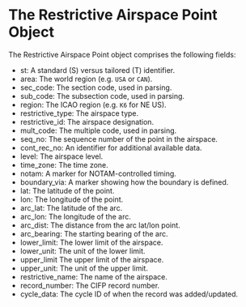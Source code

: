 # The Restrictive Airspace Point Object

The Restrictive Airspace Point object comprises the following fields:

- st: A standard (S) versus tailored (T) identifier.
- area: The world region (e.g. `USA` or `CAN`).
- sec_code: The section code, used in parsing.
- sub_code: The subsection code, used in parsing.
- region: The ICAO region (e.g. `K6` for NE US).
- restrictive_type: The airspace type.
- restrictive_id: The airspace designation.
- mult_code: The multiple code, used in parsing.
- seq_no: The sequence number of the point in the airspace.
- cont_rec_no: An identifier for additional available data.
- level: The airspace level.
- time_zone: The time zone.
- notam: A marker for NOTAM-controlled timing.
- boundary_via: A marker showing how the boundary is defined.
- lat: The latitude of the point.
- lon: The longitude of the point.
- arc_lat: The latitude of the arc.
- arc_lon: The longitude of the arc.
- arc_dist: The distance from the arc lat/lon point.
- arc_bearing: The starting bearing of the arc.
- lower_limit: The lower limit of the airspace.
- lower_unit: The unit of the lower limit.
- upper_limit The upper limit of the airspace.
- upper_unit: The unit of the upper limit.
- restrictive_name: The name of the airspace.
- record_number: The CIFP record number.
- cycle_data: The cycle ID of when the record was added/updated.
